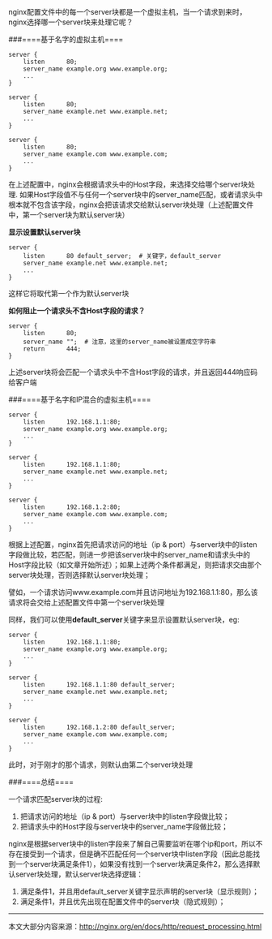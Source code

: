 nginx配置文件中的每一个server块都是一个虚拟主机，当一个请求到来时，nginx选择哪一个server块来处理它呢？

###====基于名字的虚拟主机====

    server {
		listen      80;
		server_name example.org www.example.org;
		...
	}

	server {
		listen      80;
		server_name example.net www.example.net;
		...
	}

	server {
		listen      80;
		server_name example.com www.example.com;
		...
	}

在上述配置中，nginx会根据请求头中的Host字段，来选择交给哪个server块处理. 如果Host字段值不与任何一个server块中的server_name匹配，或者请求头中根本就不包含该字段，nginx会把该请求交给默认server块处理（上述配置文件中，第一个server块为默认server块）  

**显示设置默认server块**

	server {
		listen      80 default_server;  # 关键字，default_server
		server_name example.net www.example.net;
		...
	}

这样它将取代第一个作为默认server块


**如何阻止一个请求头不含Host字段的请求？**

	server {
		listen      80;
		server_name "";  # 注意，这里的server_name被设置成空字符串
		return      444;
	}

上述server块将会匹配一个请求头中不含Host字段的请求，并且返回444响应码给客户端  

  
  

###====基于名字和IP混合的虚拟主机====

	server {
		listen      192.168.1.1:80;
		server_name example.org www.example.org;
		...
	}

	server {
		listen      192.168.1.1:80;
		server_name example.net www.example.net;
		...
	}

	server {
		listen      192.168.1.2:80;
		server_name example.com www.example.com;
		...
	}



根据上述配置，nginx首先把请求访问的地址（ip & port）与server块中的listen字段做比较，若匹配，则进一步把该server块中的server_name和请求头中的Host字段比较（如文章开始所述）；如果上述两个条件都满足，则把请求交由那个server块处理，否则选择默认server块处理；  

譬如，一个请求访问www.example.com并且访问地址为192.168.1.1:80，那么该请求将会交给上述配置文件中第一个server块处理 

同样，我们可以使用**default_server**关键字来显示设置默认server块，eg:

	server {
		listen      192.168.1.1:80;
		server_name example.org www.example.org;
		...
	}

	server {
		listen      192.168.1.1:80 default_server;
		server_name example.net www.example.net;
		...
	}

	server {
		listen      192.168.1.2:80 default_server;
		server_name example.com www.example.com;
		...
	}

此时，对于刚才的那个请求，则默认由第二个server块处理  



###====总结====

一个请求匹配server块的过程:  
	
 1. 把请求访问的地址（ip & port）与server块中的listen字段做比较；
 2. 把请求头中的Host字段与server块中的server_name字段做比较；

nginx是根据server块中的listen字段来了解自己需要监听在哪个ip和port，所以不存在接受到一个请求，但是确不匹配任何一个server块中listen字段（因此总能找到一个server块满足条件1），如果没有找到一个server块满足条件2，那么选择默认server块处理，默认server块选择逻辑：
 
 1. 满足条件1，并且用default_server关键字显示声明的server块（显示规则）；
 2. 满足条件1，并且优先出现在配置文件中的server块（隐式规则）；

---

本文大部分内容来源：http://nginx.org/en/docs/http/request_processing.html 

